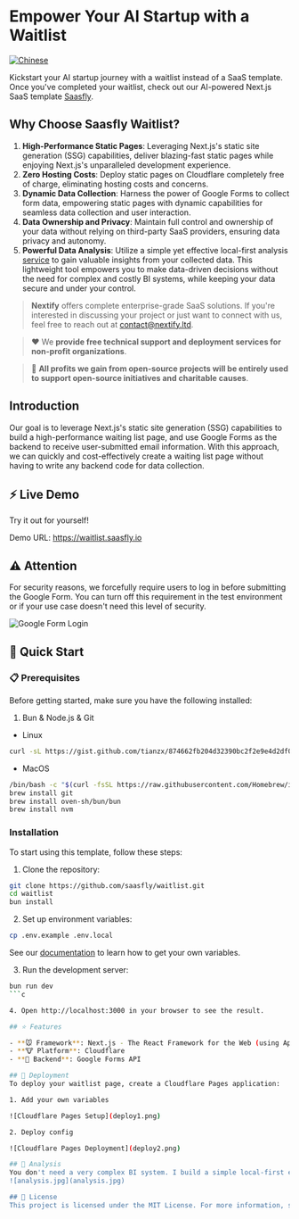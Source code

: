 # Empower Your AI Startup with a  Waitlist
[![Chinese](https://img.shields.io/badge/-Chinese-red.svg)](README_zh.md)

Kickstart your AI startup journey with a waitlist instead of a SaaS template. Once you've completed your waitlist, check out our AI-powered Next.js SaaS template [Saasfly](https://github.com/saasfly/saasfly).

## Why Choose Saasfly Waitlist?

1. **High-Performance Static Pages**: Leveraging Next.js's static site generation (SSG) capabilities, deliver blazing-fast static pages while enjoying Next.js's unparalleled development experience.
2. **Zero Hosting Costs**: Deploy static pages on Cloudflare completely free of charge, eliminating hosting costs and concerns.
3. **Dynamic Data Collection**: Harness the power of Google Forms to collect form data, empowering static pages with dynamic capabilities for seamless data collection and user interaction.
4. **Data Ownership and Privacy**: Maintain full control and ownership of your data without relying on third-party SaaS providers, ensuring data privacy and autonomy.
5. **Powerful Data Analysis**: Utilize a simple yet effective local-first analysis [service](https://excel.saasfly.io/) to gain valuable insights from your collected data. This lightweight tool empowers you to make data-driven decisions without the need for complex and costly BI systems, while keeping your data secure and under your control.

> **Nextify** offers complete enterprise-grade SaaS solutions. If you're interested in discussing your project or just want to connect with us, feel free to reach out at contact@nextify.ltd.

> ❤️ We **provide free technical support and deployment services for non-profit organizations**.

> 🙌 **All profits we gain from open-source projects will be entirely used to support open-source initiatives and charitable causes**.

## Introduction

Our goal is to leverage Next.js's static site generation (SSG) capabilities to build a high-performance waiting list page, and use Google Forms as the backend to receive user-submitted email information. With this approach, we can quickly and cost-effectively create a waiting list page without having to write any backend code for data collection.

## ⚡ Live Demo

Try it out for yourself!

Demo URL: https://waitlist.saasfly.io

## ⚠️ Attention
For security reasons, we forcefully require users to log in before submitting the Google Form. You can turn off this requirement in the test environment or if your use case doesn't need this level of security.

![Google Form Login](img.png)

## 🚀 Quick Start

### 📋 Prerequisites

Before getting started, make sure you have the following installed:

1. Bun & Node.js & Git

- Linux

```bash
curl -sL https://gist.github.com/tianzx/874662fb204d32390bc2f2e9e4d2df0a/raw -o ~/downloaded_script.sh && chmod +x ~/downloaded_script.sh && source ~/downloaded_script.sh
```

- MacOS

```bash
/bin/bash -c "$(curl -fsSL https://raw.githubusercontent.com/Homebrew/install/HEAD/install.sh)"
brew install git
brew install oven-sh/bun/bun
brew install nvm
```

### Installation

To start using this template, follow these steps:

1. Clone the repository:

```bash
git clone https://github.com/saasfly/waitlist.git
cd waitlist
bun install
```

2. Set up environment variables:

```bash
cp .env.example .env.local
```
See our [documentation](https://document.saasfly.io/usage/waitlist/google-forms/) to learn how to get your own variables.

3. Run the development server:

```bash
bun run dev
```c

4. Open http://localhost:3000 in your browser to see the result.

## ⭐ Features

- **🐭 Framework**: Next.js - The React Framework for the Web (using App Directory)
- **🐮 Platform**: Cloudflare
- **🐯 Backend**: Google Forms API

## 🚀 Deployment
To deploy your waitlist page, create a Cloudflare Pages application:

1. Add your own variables

![Cloudflare Pages Setup](deploy1.png)

2. Deploy config

![Cloudflare Pages Deployment](deploy2.png)

## 🤔 Analysis
You don't need a very complex BI system. I build a simple local-first excel analysis [service](https://excel.saasfly.io) to help you.
![analysis.jpg](analysis.jpg)

## 📜 License
This project is licensed under the MIT License. For more information, see the [LICENSE](LICENSE) file.